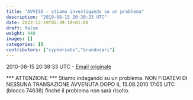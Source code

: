 ```yaml
---
title: "AVVISO - stiamo investigando su un problema"
description: "2010-08-15 20:38:33 UTC"
date: 2022-12-19T02:39:18+01:00
draft: false
weight: 440
images: []
categories: []
contributors: ["cyphersats","brandosari"]
---
```


2010-08-15 20:38:33 UTC - [Email originale](https://web.archive.org/web/20150928043051/http://sourceforge.net/p/bitcoin/mailman/message/25954806/)

*** ATTENZIONE *** Stiamo indagando su un problema. NON FIDATEVI DI NESSUNA TRANSAZIONE AVVENUTA DOPO IL 15.08.2010 17:05 UTC (blocco 74638) finché il problema non sarà risolto.
